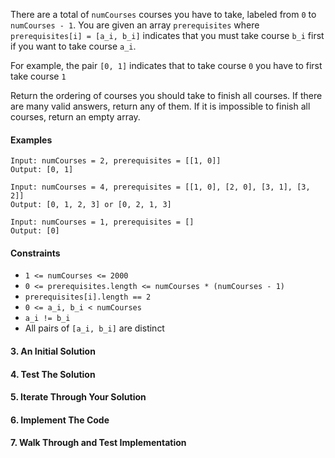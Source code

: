 There are a total of `numCourses` courses you have to take, labeled from `0` to `numCourses - 1`. You are given an array `prerequisites` where `prerequisites[i] = [a_i, b_i]` indicates that you must take course `b_i` first if you want to take course `a_i`.

For example, the pair `[0, 1]` indicates that to take course `0` you have to first take course `1`

Return the ordering of courses you should take to finish all courses. If there are many valid answers, return any of them. If it is impossible to finish all courses, return an empty array.



#### Examples

```
Input: numCourses = 2, prerequisites = [[1, 0]]
Output: [0, 1]

Input: numCourses = 4, prerequisites = [[1, 0], [2, 0], [3, 1], [3, 2]]
Output: [0, 1, 2, 3] or [0, 2, 1, 3]

Input: numCourses = 1, prerequisites = []
Output: [0]
```



#### Constraints

* `1 <= numCourses <= 2000`
* `0 <= prerequisites.length <= numCourses * (numCourses - 1)`
* `prerequisites[i].length == 2`
* `0 <= a_i, b_i < numCourses`
* `a_i != b_i`
* All pairs of `[a_i, b_i]` are distinct



#### 3. An Initial Solution



#### 4. Test The Solution



#### 5. Iterate Through Your Solution




#### 6. Implement The Code



#### 7. Walk Through and Test Implementation

